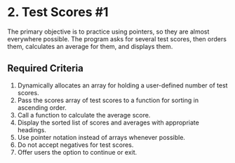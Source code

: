 # 2. Test Scores #1
The primary objective is to practice using pointers, so they are almost everywhere possible. The program asks for several test scores, then orders them, calculates an average for them, and displays them.

## Required Criteria
1. Dynamically allocates an array for holding a user-defined number of test scores.
2. Pass the scores array of test scores to a function for sorting in ascending order.
3. Call a function to calculate the average score.
4. Display the sorted list of scores and averages with appropriate headings.
5. Use pointer notation instead of arrays whenever possible.
6. Do not accept negatives for test scores.
7. Offer users the option to continue or exit.
